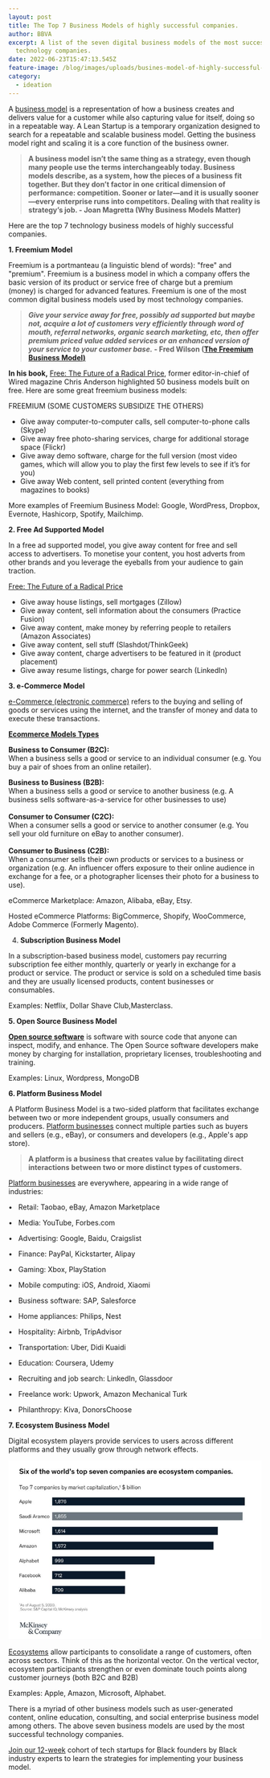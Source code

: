 ```yaml
---
layout: post
title: The Top 7 Business Models of highly successful companies.
author: BBVA
excerpt: A list of the seven digital business models of the most successful
  technology companies.
date: 2022-06-23T15:47:13.545Z
feature-image: /blog/images/uploads/busines-model-of-highly-successful-companies.jpg
category:
  - ideation
---
```

A [business model](https://blackventures.org/blog/ideation/2022/06/09/what-is-a-business-model/) is a representation of how a business creates and delivers value for a customer while also capturing value for itself, doing so in a repeatable way. A Lean Startup is a temporary organization designed to search for a repeatable and scalable business model. Getting the business model right and scaling it is a core function of the business owner.

> **A business model isn’t the same thing as a strategy, even though many people use the terms interchangeably today. Business models describe, as a system, how the pieces of a business fit together. But they don’t factor in one critical dimension of performance: competition. Sooner or later—and it is usually sooner—every enterprise runs into competitors. Dealing with that reality is strategy’s job. - Joan Magretta (Why Business Models Matter)**[](https://hbr.org/search?term=joan%20magretta)

Here are the top 7 technology business models of highly successful companies.

**1. Freemium Model**

Freemium is a portmanteau (a linguistic blend of words): "free" and "premium". Freemium is a business model in which a company offers the basic version of its product or service free of charge but a premium (money) is charged for advanced features. Freemium is one of the most common digital business models used by most technology companies.

> ***Give your service away for free, possibly ad supported but maybe not, acquire a lot of customers very efficiently through word of mouth, referral networks, organic search marketing, etc, then offer premium priced value added services or an enhanced version of your service to your customer base.* - Fred Wilson ([The Freemium Business Model)](https://avc.com/2006/03/the_freemium_bu/)**

**In his book,** [Free: The Future of a Radical Price](https://www.goodreads.com/book/show/6150530-free), former editor-in-chief of Wired magazine Chris Anderson highlighted 50 business models built on free. Here are some great freemium business models:

FREEMIUM (SOME CUSTOMERS SUBSIDIZE THE OTHERS)

* Give away computer-to-computer calls, sell computer-to-phone calls (Skype)
* Give away free photo-sharing services, charge for additional storage space (Flickr)
* Give away demo software, charge for the full version
  (most video games, which will allow you to play the first few levels to see if it’s for you)
* Give away Web content, sell printed content (everything from magazines to books)

More examples of Freemium Business Model: Google, WordPress, Dropbox, Evernote, Hashicorp, Spotify, Mailchimp.

**2. Free Ad Supported Model**

In a free ad supported model, you give away content for free and sell access to advertisers. To monetise your content, you host adverts from other brands and you leverage the eyeballs from your audience to gain traction.

[Free: The Future of a Radical Price](https://www.goodreads.com/book/show/6150530-free)

* Give away house listings, sell mortgages (Zillow)
* Give away content, sell information about the consumers (Practice Fusion)
* Give away content, make money by referring people to retailers (Amazon Associates)
* Give away content, sell stuff (Slashdot/ThinkGeek)
* Give away content, charge advertisers to be featured in it (product placement)
* Give away resume listings, charge for power search
  (LinkedIn)

**3. e-Commerce Model**

[ e-Commerce (electronic commerce)](https://www.shopify.com/encyclopedia/what-is-ecommerce) refers to the buying and selling of goods or services using the internet, and the transfer of money and data to execute these transactions. 

**[Ecommerce Models Types](https://www.shopify.com/encyclopedia/what-is-ecommerce)**

**Business to Consumer (B2C):**\
When a business sells a good or service to an individual consumer (e.g. You buy a pair of shoes from an online retailer).

**Business to Business (B2B):**\
When a business sells a good or service to another business (e.g. A business sells software-as-a-service for other businesses to use)  \
\
**Consumer to Consumer (C2C):**\
When a consumer sells a good or service to another consumer (e.g. You sell your old furniture on eBay to another consumer).\
\
**Consumer to Business (C2B):**\
When a consumer sells their own products or services to a business or organization (e.g. An influencer offers exposure to their online audience in exchange for a fee, or a photographer licenses their photo for a business to use).

eCommerce Marketplace: Amazon, Alibaba, eBay, Etsy.

Hosted eCommerce Platforms: BigCommerce, Shopify, WooCommerce, Adobe Commerce (Formerly Magento).

4. **Subscription Business Model**

In a subscription-based business model, customers pay recurring subscription fee either monthly, quarterly or yearly in exchange for a product or service. The product or service is sold on a scheduled time basis and they are usually licensed products, content businesses or consumables.

Examples: Netflix, Dollar Shave Club,Masterclass.

**5. Open Source Business Model**

**[Open source software](https://opensource.com/resources/what-open-source)** is software with source code that anyone can inspect, modify, and enhance. The Open Source software developers make money by charging for installation, proprietary licenses, troubleshooting and training. 

Examples: Linux, Wordpress, MongoDB

**6. Platform Business Model**

A Platform Business Model is a two-sided platform that facilitates exchange between two or more independent groups, usually consumers and producers. [Platform businesses](https://www.goodreads.com/book/show/25622861-platform-revolution) connect multiple parties such as buyers and sellers (e.g., eBay), or consumers and developers (e.g., Apple's app store).

> **A platform is a business that creates value by facilitating direct interactions between two or more distinct types of customers.**

[Platform businesses](https://cup.columbia.edu/book/the-digital-transformation-playbook/9780231175449) are everywhere, appearing in a wide range of industries:

•   Retail: Taobao, eBay, Amazon Marketplace

•   Media: YouTube, Forbes.com

•   Advertising: Google, Baidu, Craigslist

•   Finance: PayPal, Kickstarter, Alipay

•   Gaming: Xbox, PlayStation

•   Mobile computing: iOS, Android, Xiaomi

•   Business software: SAP, Salesforce

•   Home appliances: Philips, Nest

•   Hospitality: Airbnb, TripAdvisor

•   Transportation: Uber, Didi Kuaidi

•   Education: Coursera, Udemy

•   Recruiting and job search: LinkedIn, Glassdoor

•   Freelance work: Upwork, Amazon Mechanical Turk

•   Philanthropy: Kiva, DonorsChoose

**7. Ecosystem Business Model**

Digital ecosystem players provide services to users across different platforms and they usually grow through network effects.

![](/blog/images/uploads/digital-ecosystem-mckinsey.jpg)

[Ecosystems](https://www.mckinsey.com/business-functions/mckinsey-digital/our-insights/ecosystem-2-point-0-climbing-to-the-next-level) allow participants to consolidate a range of customers, often across sectors. Think of this as the horizontal vector. On the vertical vector, ecosystem participants strengthen or even dominate touch points along customer journeys (both B2C and B2B)

Examples: Apple, Amazon, Microsoft, Alphabet.

There is a myriad of other business models such as user-generated content, online education, consulting, and social enterprise business model among others. The above seven business models are used by the most successful technology companies.

[Join our 12-week](https://blackventures.org/accelerator.html) cohort of tech startups for Black founders by Black industry experts to learn the strategies for implementing your business model.